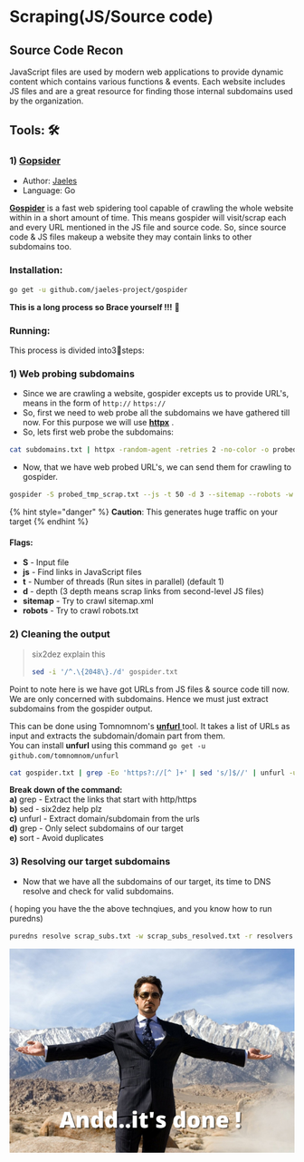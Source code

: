 # Scraping\(JS/Source code\)

## Source Code Recon

JavaScript files are used by modern web applications to provide dynamic content which contains various functions & events. Each website includes JS files and are a great resource for finding those internal subdomains used by the organization.

## Tools: 🛠 

### 1\) [Gopsider](https://github.com/jaeles-project/gospider)

* Author: [Jaeles](https://github.com/jaeles-project)
* Language: Go

[**Gospider**](https://github.com/jaeles-project/gospider) is a fast web spidering tool capable of crawling the whole website within in a short amount of time. This means gospider will visit/scrap each and every URL mentioned in the JS file and source code. So, since source code & JS files makeup a website they may contain links to other subdomains too. 

### Installation:

```bash
go get -u github.com/jaeles-project/gospider
```

**This is a long process so Brace yourself !!!** 💪

### Running:

This process is divided into3⃣steps:

### 1\) Web probing subdomains

* Since we are crawling a website, gospider excepts us to provide URL's, means in the form of `http://`  `https://` 
* So, first we need to web probe all the subdomains we have gathered till now. For this purpose we will use [**httpx**](https://github.com/projectdiscovery/httpx) .
* So, lets first web probe the subdomains:

```bash
cat subdomains.txt | httpx -random-agent -retries 2 -no-color -o probed_tmp_scrap.txt
```

* Now, that we have web probed URL's, we can send them for crawling to gospider.

```bash
gospider -S probed_tmp_scrap.txt --js -t 50 -d 3 --sitemap --robots -w -r > gospider.txt
```

{% hint style="danger" %}
**Caution**: This generates huge traffic on your target 
{% endhint %}

#### Flags:

* **S** - Input file
* **js** - Find links in JavaScript files
* **t** -  Number of threads \(Run sites in parallel\) \(default 1\)
* **d** - depth \(3 depth means scrap links from second-level JS files\)
* **sitemap** -  Try to crawl sitemap.xml
* **robots** - Try to crawl robots.txt

### 2\) Cleaning the output

> six2dez explain this
>
> ```bash
> sed -i '/^.\{2048\}./d' gospider.txt
> ```

 Point to note here is we have got URLs from JS files & source code till now. We are only concerned with subdomains. Hence we must just extract subdomains from the gospider output.

This can be done using Tomnomnom's [**unfurl** ](https://github.com/tomnomnom/unfurl) tool. It takes a list of URLs as input and extracts the subdomain/domain part from them.  
You can install **unfurl** using this command `go get -u github.com/tomnomnom/unfurl` 

```bash
cat gospider.txt | grep -Eo 'https?://[^ ]+' | sed 's/]$//' | unfurl -u domains | grep ".example.com$" | sort -u scrap_subs.txt
```

**Break down of the command:**  
**a\)** grep - Extract the links that start with http/https  
**b\)** sed -  six2dez help plz  
**c\)** unfurl - Extract domain/subdomain from the urls  
**d\)** grep - Only select subdomains of our target  
**e\)** sort - Avoid duplicates

### 3\) Resolving our target subdomains

* Now that we have all the subdomains of our target, its time to DNS resolve and check for valid subdomains.

\( hoping you have the the above technqiues, and you know how to run puredns\)

```bash
puredns resolve scrap_subs.txt -w scrap_subs_resolved.txt -r resolvers.txt 
```



![](../.gitbook/assets/copy-of-copy-of-copy-of-webscraping_meme.png)

